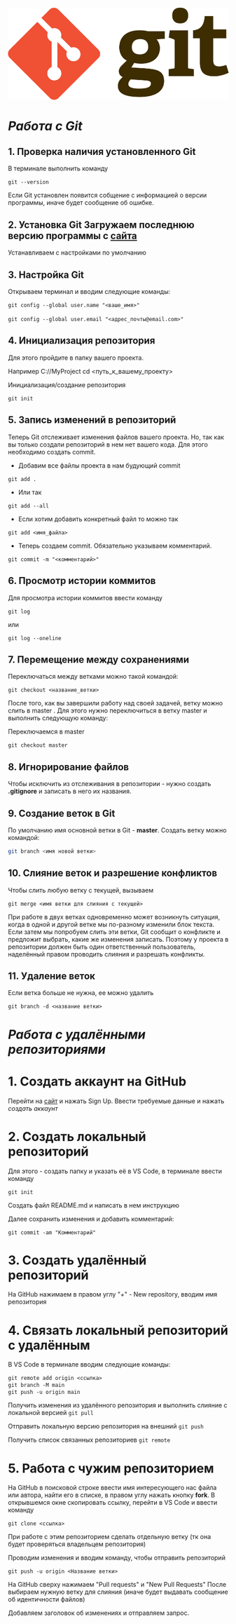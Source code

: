 ![Logo](Git-Logo-2Color.png)
# ***Работа с Git***
## 1. Проверка наличия установленного Git
В терминале выполнить команду
```
git --version
```
Если Git установлен появится собщение с информацией о версии программы, иначе будет сообщение об ошибке.

## 2. Установка Git Загружаем последнюю версию программы с [сайта](http://git-scm.com/downloads)
Устанавливаем с настройками по умолчанию

## 3. Настройка Git
Открываем терминал и вводим следующие команды:
```
git config --global user.name "<ваше_имя>"

git config --global user.email "<адрес_почты@email.com>"
```

## 4. Инициализация репозитория
Для этого пройдите в папку вашего проекта.

Например С://MyProject
cd <путь_к_вашему_проекту>

Инициализация/создание репозитория
```
git init
```
## 5. Запись изменений в репозиторий
Теперь Git отслеживает изменения файлов вашего проекта. Но, так как вы только создали репозиторий в нем нет вашего кода. Для этого необходимо создать commit.

* Добавим все файлы проекта в нам будующий commit
```
git add .
```
* Или так
```
git add --all
```
* Если хотим добавить конкретный файл то можно так
```
git add <имя_файла> 
```
* Теперь создаем commit. Обязательно указываем комментарий.
```
git commit -m "<комментарий>"
```
## 6. Просмотр истории коммитов
Для просмотра истории коммитов ввести команду
```
git log
```
или
```
git log --oneline
```
## 7. Перемещение между сохранениями
Переключаться между ветками можно такой командой:
```
git checkout <название_ветки>
```
После того, как вы завершили работу над своей задачей, ветку можно слить в master . Для этого нужно переключиться в ветку master и выполнить следующую команду:

Переключаемся в master
```
git checkout master
```
## 8. Игнорирование файлов
Чтобы исключить из отслеживания в репозитории - нужно создать **.gitignore** и записать в него их названия.
## 9. Создание веток в Git
По умолчанию имя основной ветки в Git - **master**.
Создать ветку можно командой:
````bash
git branch <имя новой ветки>
````
## 10. Слияние веток и разрешение конфликтов
Чтобы слить любую ветку с текущей, вызываем
````
git merge <имя ветки для слияния с текущей>
````
При работе в двух ветках одновременно может
возникнуть ситуация, когда в одной и другой
ветке мы по-разному изменили блок текста.
Если затем мы попробуем слить эти ветки, Git
сообщит о конфликте и предложит выбрать,
какие же изменения записать. 
Поэтому у проекта в репозитории должен быть один
ответственный пользователь, наделённый правом проводить
слияния и разрешать конфликты.
## 11. Удаление веток
Если ветка больше не нужна, ее можно удалить
````
git branch -d <название ветки>
````

# ***Работа с удалёнными репозиториями***

# 1. Создать аккаунт на GitHub
Перейти на [сайт](https://github.com) и нажать Sign Up.
Ввести требуемые данные и нажать *создать аккаунт*
# 2. Создать локальный репозиторий

Для этого - создать папку и указать её в VS Code,
в терминале ввести команду
````
git init
````
Создать файл README.md и написать в нем инструкцию

Далее сохранить изменения и добавить комментарий:
````
git commit -am "Комментарий"
````
# 3. Создать удалённый репозиторий
На GitHub нажимаем в правом углу "+" - New repository, вводим имя репозитория
# 4. Связать локальный репозиторий с удалённым
В VS Code в терминале вводим следующие команды:
````
git remote add origin <ссылка>
git branch -M main
git push -u origin main
````
Получить изменения из удалённого репозитория и выполнить слияние с локальной версией `git pull`

Отправить локальную версию репозитория на внешний `git push`

Получить список связанных репозиториев `git remote`

# 5. Работа с чужим репозиторием
На GitHub в поисковой строке ввести имя интересующего нас файла или автора, найти его в списке, в правом углу нажать кнопку **fork**.
В открывшемся окне скопировать ссылку, перейти в VS Code и ввести команду
```
git clone <ссылка>
```

При работе с этим репозиторием сделать отдельную ветку (тк она будет проверяться владельцем репозитория)

Проводим изменения и вводим команду, чтобы отправить репозиторий
```
git push -u origin <Название ветки>
```
На GitHub сверху нажимаем "Pull requests" и "New Pull Requests"
После выбираем нужную ветку для слияния (иначе будет выдавать сообщение об идентичности файлов)

Добавляем заголовок об изменениях и отправляем запрос.